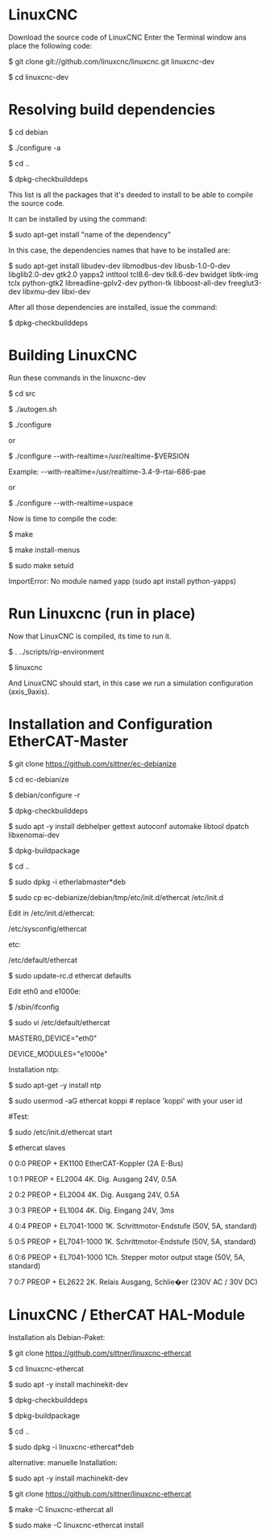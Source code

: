 # LinuxCNC
Download the source code of LinuxCNC
Enter the Terminal window ans place the following code:

$ git clone git://github.com/linuxcnc/linuxcnc.git linuxcnc-dev

$ cd linuxcnc-dev

# Resolving build dependencies

$ cd debian 

$ ./configure -a 

$ cd .. 

$ dpkg-checkbuilddeps 

This list is all the packages that it's deeded to install to be able to compile the source code.

It can be installed by using the command:

$ sudo apt-get install "name of the dependency"

In this case, the dependencies names that have to be installed are:

$ sudo apt-get install libudev-dev libmodbus-dev libusb-1.0-0-dev libglib2.0-dev gtk2.0 yapps2 intltool tcl8.6-dev tk8.6-dev bwidget libtk-img tclx python-gtk2 libreadline-gplv2-dev python-tk libboost-all-dev freeglut3-dev libxmu-dev libxi-dev

After all those dependencies are installed, issue the command:

$ dpkg-checkbuilddeps 


# Building LinuxCNC

Run these commands in the linuxcnc-dev

$ cd src 

$ ./autogen.sh 

$ ./configure 

or

$ ./configure  --with-realtime=/usr/realtime-$VERSION

Example: --with-realtime=/usr/realtime-3.4-9-rtai-686-pae

or 

$ ./configure --with-realtime=uspace

Now is time to compile the code:

$ make 

$ make install-menus 

$ sudo make setuid 

ImportError: No module named yapp (sudo apt install python-yapps)

# Run Linuxcnc (run in place)

Now that LinuxCNC is compiled, its time to run it.

$ . ../scripts/rip-environment 

$ linuxcnc 

And LinuxCNC should start, in this case we run a simulation configuration (axis_9axis).

# Installation and Configuration EtherCAT-Master

$ git clone https://github.com/sittner/ec-debianize

$ cd ec-debianize

$ debian/configure -r

$ dpkg-checkbuilddeps

$ sudo apt -y install debhelper gettext autoconf automake libtool dpatch libxenomai-dev

$ dpkg-buildpackage

$ cd ..

$ sudo dpkg -i etherlabmaster*deb

$ sudo cp ec-debianize/debian/tmp/etc/init.d/ethercat /etc/init.d

Edit in /etc/init.d/ethercat:

/etc/sysconfig/ethercat

etc:

/etc/default/ethercat

$ sudo update-rc.d ethercat defaults

Edit eth0 and e1000e:

$ /sbin/ifconfig

$ sudo vi /etc/default/ethercat

MASTER0_DEVICE="eth0"

DEVICE_MODULES="e1000e"

Installation ntp:

$ sudo apt-get -y install ntp

$ sudo usermod -aG ethercat koppi # replace 'koppi' with your user id

#Test:

$ sudo /etc/init.d/ethercat start

$ ethercat slaves

0  0:0  PREOP  +  EK1100 EtherCAT-Koppler (2A E-Bus)

1  0:1  PREOP  +  EL2004 4K. Dig. Ausgang 24V, 0.5A

2  0:2  PREOP  +  EL2004 4K. Dig. Ausgang 24V, 0.5A

3  0:3  PREOP  +  EL1004 4K. Dig. Eingang 24V, 3ms

4  0:4  PREOP  +  EL7041-1000 1K. Schrittmotor-Endstufe (50V, 5A, standard)

5  0:5  PREOP  +  EL7041-1000 1K. Schrittmotor-Endstufe (50V, 5A, standard)

6  0:6  PREOP  +  EL7041-1000 1Ch. Stepper motor output stage (50V, 5A, standard)

7  0:7  PREOP  +  EL2622 2K. Relais Ausgang, Schlie�er (230V AC / 30V DC)

# LinuxCNC / EtherCAT HAL-Module

Installation als Debian-Paket:

$ git clone https://github.com/sittner/linuxcnc-ethercat

$ cd linuxcnc-ethercat

$ sudo apt -y install machinekit-dev

$ dpkg-checkbuilddeps

$ dpkg-buildpackage

$ cd ..

$ sudo dpkg -i linuxcnc-ethercat*deb

alternative: manuelle Installation:

$ sudo apt -y install machinekit-dev

$ git clone https://github.com/sittner/linuxcnc-ethercat

$ make -C linuxcnc-ethercat all

$ sudo make -C linuxcnc-ethercat install
